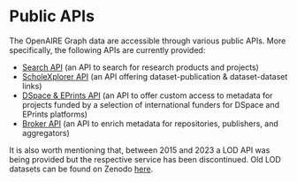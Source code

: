 # Public APIs

The OpenAIRE Graph data are accessible through various public APIs. More specifically, the following APIs are currently provided:
* [Search API](./search-api/search-api.md) (an API to search for research products and projects)
* [ScholeXplorer API](https://api.scholexplorer.openaire.eu/swagger-ui/index.html?urls.primaryName=Scholexplorer%20API%20V2.0) (an API offering dataset-publication & dataset-dataset links)
* [DSpace & EPrints API](./dspace-eprints-api.md) (an API to offer custom access to metadata for projects funded by a selection of international funders for DSpace and EPrints platforms)
* [Broker API](./broker-api.md) (an API to enrich metadata for repositories, publishers, and aggregators) 

It is also worth mentioning that, between 2015 and 2023 a LOD API was being provided but the respective service has been discontinued. Old LOD datasets can be found on Zenodo [here](https://zenodo.org/records/4587369). 